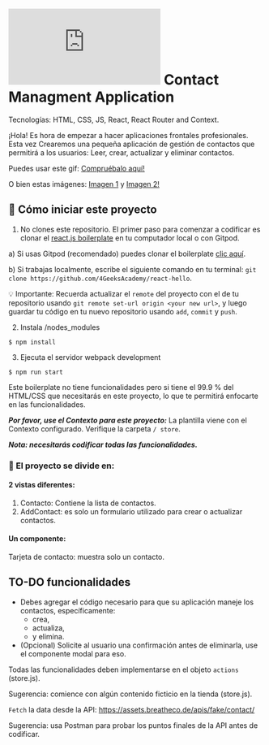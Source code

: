 # ![alt text](https://assets.breatheco.de/apis/img/images.php?blob&random&cat=icon&tags=breathecode,32) Contact Managment Application

Tecnologías: HTML, CSS, JS, React, React Router and Context.

¡Hola! Es hora de empezar a hacer aplicaciones frontales profesionales. Esta vez
Crearemos una pequeña aplicación de gestión de contactos que permitirá a los usuarios:
Leer, crear, actualizar y eliminar contactos. 

Puedes usar este gif:
[Compruébalo aquí!](https://github.com/breatheco-de/exercise-contact-list/blob/master/preview.gif?raw=true)

O bien estas imágenes:
[Imagen 1](https://github.com/breatheco-de/exercise-contact-list-context/blob/master/src/img/contact-list-1.png?raw=true) y
[Imagen 2!](https://github.com/breatheco-de/exercise-contact-list-context/blob/master/src/img/contact-list-2.png?raw=true)


## 🌱  Cómo iniciar este proyecto

1. No clones este repositorio. El primer paso para comenzar a codificar es clonar el [react.js boilerplate](https://github.com/4GeeksAcademy/react-hello) en tu computador local o con Gitpod.

a) Si usas Gitpod (recomendado) puedes clonar el boilerplate [clic aquí](https://gitpod.io#https://github.com/4GeeksAcademy/react-hello).

b) Si trabajas localmente, escribe el siguiente comando en tu terminal: `git clone https://github.com/4GeeksAcademy/react-hello`.

💡 Importante: Recuerda actualizar el `remote` del proyecto con el de tu repositorio usando `git remote set-url origin <your new url>`, y luego guardar tu código en tu nuevo repositorio usando `add`, `commit` y `push`.

2. Instala  /nodes_modules
```
$ npm install
```
3. Ejecuta el servidor webpack development 
```
$ npm run start
```
Este boilerplate no tiene funcionalidades pero si tiene el 99.9 % del HTML/CSS que necesitarás en este proyecto, lo que te permitirá enfocarte en las funcionalidades.

***Por favor, use el Contexto para este proyecto:*** La plantilla viene con el Contexto configurado. Verifique la carpeta ```/ store```.

***Nota: necesitarás codificar todas las funcionalidades.***

### :memo: El proyecto se divide en:

#### 2 vistas diferentes:

1. Contacto: Contiene la lista de contactos.
2. AddContact: es solo un formulario utilizado para crear o actualizar contactos.

#### Un componente:
Tarjeta de contacto: muestra solo un contacto.

## TO-DO funcionalidades

- Debes agregar el código necesario para que su aplicación maneje los contactos, específicamente:
    - crea,
    - actualiza,
    - y elimina.
- (Opcional) Solicite al usuario una confirmación antes de eliminarla, use el componente modal para eso.

Todas las funcionalidades deben implementarse en el objeto ```actions``` (store.js).

Sugerencia: comience con algún contenido ficticio en la tienda (store.js).

```Fetch``` la data desde la API: https://assets.breatheco.de/apis/fake/contact/

Sugerencia: usa Postman para probar los puntos finales de la API antes de codificar.


